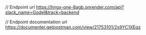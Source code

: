 // Endpoint url
https://hngx-one-8agb.onrender.com/api?slack_name=Godel&track=backend


// Endpoint documentation url
https://documenter.getpostman.com/view/21753101/2s9YC1XEgz
